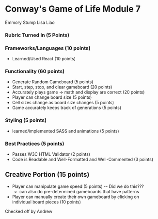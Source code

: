 # Conway's Game of Life Module 7 #
Emmory Stump
Lisa Liao

### Rubric Turned In (5 Points) ###

### Frameworks/Languages (10 points) ###

* Learned/Used React (10 points)

### Functionality (60 points) ###

* Generate Random Gameboard (5 points)
* Start, step, stop, and clear gameboard (20 points)
* Accurately plays game -> math and display are correct (20 points)
* Player can change board size (5 points)
* Cell sizes change as board size changes (5 points)
* Game accurately keeps track of generations (5 points)

### Styling (5 points) ###

* learned/implemented SASS and animations (5 points)

### Best Practices (5 points) ###

* Passes W3C HTML Validator (2 points)
* Code is Readable and Well-Formatted and Well-Commented (3 points)

## Creative Portion (15 points) ###

* Player can manipulate game speed (5 points) -- Did we do this???
    - can also do pre-determined gameboards that have patterns
* Player can manually create their own gameboard by clicking on individual board pieces (10 points)

Checked off by Andrew